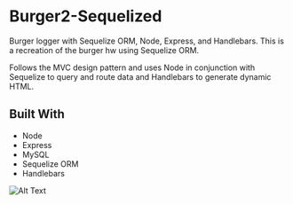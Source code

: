 # Burger2-Sequelized

Burger logger with Sequelize ORM, Node, Express, and Handlebars. This is a recreation of the burger hw using Sequelize ORM. 

Follows the MVC design pattern and uses Node in conjunction with Sequelize to query and route data and Handlebars to generate dynamic HTML.

## Built With

* Node
* Express
* MySQL
* Sequelize ORM
* Handlebars

![Alt Text](https://i.imgflip.com/1tu1gs.gif)